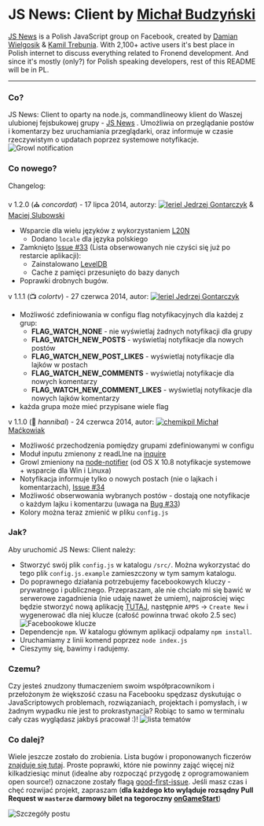 JS News: Client by [Michał Budzyński](https://github.com/michalbe)
=============

[JS News](https://www.facebook.com/groups/217169631654737/) is a Polish JavaScript group on Facebook, created by [Damian Wielgosik](https://twitter.com/varjs) & [Kamil Trebunia](https://twitter.com/KamilTrebunia). With 2,100+ active users it's best place in Polish internet to discuss everything related to Fronend development. And since it's mostly (only?) for Polish speaking developers, rest of this README will be in PL.

---
### Co? ###
JS News: Client to oparty na node.js, commandlineowy klient do Waszej ulubionej fejsbukowej grupy - [JS News](https://www.facebook.com/groups/217169631654737/) . Umożliwia on przeglądanie postów i komentarzy bez uruchamiania przeglądarki, oraz informuje w czasie rzeczywistym o updatach poprzez systemowe notyfikacje.
![Growl notification](static/jsnewsgrowl.jpg)

### Co nowego? ###
Changelog:

  v 1.2.0 (:church: _concordat_) - 17 lipca 2014, autorzy: [![leriel](https://avatars1.githubusercontent.com/u/6944137?s=15) Jedrzej Gontarczyk](https://github.com/leriel) & [Maciej Slubowski](https://github.com/Maciek10)
  * Wsparcie dla wielu języków z wykorzystaniem [L20N](https://github.com/l20n/l20n.js)
    * Dodano `locale` dla języka polskiego
  * Zamknięto [Issue #33](https://github.com/michalbe/jsnews-client/issues/33) (Lista obserwowanych nie czyści się już po restarcie aplikacji):
    * Zainstalowano [LevelDB](https://code.google.com/p/leveldb/)
    * Cache z pamięci przesunięto do bazy danych
  * Poprawki drobnych bugów.


  v 1.1.1 (:tv: _colortv_) - 27 czerwca 2014, autor: [![leriel](https://avatars1.githubusercontent.com/u/6944137?s=15) Jedrzej Gontarczyk](https://github.com/leriel)
  * Możliwość zdefiniowania w configu flag notyfikacyjnych dla każdej z grup:
    * **FLAG_WATCH_NONE** - nie wyświetlaj żadnych notyfikacji dla grupy
    * **FLAG_WATCH_NEW_POSTS** - wyświetlaj notyfikacje dla nowych postów
    * **FLAG_WATCH_NEW_POST_LIKES** - wyświetlaj notyfikacje dla lajków w postach
    * **FLAG_WATCH_NEW_COMMENTS** - wyświetlaj notyfikacje dla nowych komentarzy
    * **FLAG_WATCH_NEW_COMMENT_LIKES** - wyświetlaj notyfikacje dla nowych lajków komentarzy
  * każda grupa może mieć przypisane wiele flag


  v 1.1.0 (:elephant: _hannibal_) - 24 czerwca 2014, autor: [![chemikpil](https://avatars3.githubusercontent.com/u/548664?s=15) Michał Maćkowiak](https://github.com/chemikpil)
  * Możliwość przechodzenia pomiędzy grupami zdefiniowanymi w configu
  * Moduł inputu zmienony z readLIne na [inquire](https://www.npmjs.org/package/inquirer)
  * Growl zmieniony na [node-notifier](https://www.npmjs.org/package/node-notifier) (od OS X 10.8 notyfikacje systemowe + wsparcie dla Win i Linuxa)
  * Notyfikacja informuje tylko o nowych postach (nie o lajkach i komentarzach), [Issue #34](https://github.com/michalbe/jsnews-client/issues/34)
  * Możliwość obserwowania wybranych postów - dostają one notyfikacje o każdym lajku i komentarzu (uwaga na [Bug #33](https://github.com/michalbe/jsnews-client/issues/33))
  * Kolory można teraz zmienić w pliku `config.js`

### Jak? ###
Aby uruchomić JS News: Client należy:
  *  Stworzyć swój plik `config.js` w katalogu `/src/`. Można wykorzystać do tego plik `config.js.example` zamieszczony w tym samym katalogu.
  *  Do poprawnego działania potrzebujemy facebookowych kluczy - prywatnego i publicznego. Przepraszam, ale nie chciało mi się bawić w serwerowe zagadnienia (nie udaję nawet że umiem), najprościej więc będzie stworzyć nową aplikację [TUTAJ](https://developers.facebook.com/), następnie `APPS` -> `Create New` i wygenerować dla niej klucze (całość powinna trwać około 2.5 sec)
  ![Facebookowe klucze](static/keys.jpg)
  *  Dependencje `npm`. W katalogu głównym aplikacji odpalamy `npm install`.
  *  Uruchamiamy z linii komend poprzez `node index.js`
  *  Cieszymy się, bawimy i radujemy.

### Czemu? ###
Czy jesteś znudzony tłumaczeniem swoim współpracownikom i przełożonym że większość czasu na Facebooku spędzasz dyskutując o JavaScriptowych problemach, rozwiązaniach, projektach i pomysłach, i w żadnym wypadku nie jest to prokrastynacja? Robiąc to samo w terminalu cały czas wyglądasz jakbyś pracował :)!
![lista tematów](static/jsnewslista.jpg)

### Co dalej? ###
Wiele jeszcze zostało do zrobienia. Lista bugów i proponowanych ficzerów [znajduje się tutaj](https://github.com/michalbe/jsnews-client/issues?state=open). Proste poprawki, które nie powinny zająć więcej niż kilkadziesiąc minut (idealne aby rozpocząć przygodę z oprogramowaniem open source!) oznaczone zostały flagą [good-first-issue](https://github.com/michalbe/jsnews-client/issues?labels=good-first-issue&page=1&state=open).
Jeśli masz czas i chęć rozwijać projekt, zapraszam (**dla każdego kto wyląduje rozsądny Pull Request w `masterze` darmowy bilet na tegoroczny [onGameStart](http://onGameStart.com)**)

![Szczegóły postu](static/jsnews-detail.jpg)
